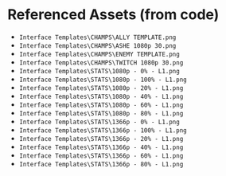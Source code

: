 # Referenced Assets (from code)

- `Interface Templates\CHAMPS\ALLY TEMPLATE.png`
- `Interface Templates\CHAMPS\ASHE 1080p 30.png`
- `Interface Templates\CHAMPS\ENEMY TEMPLATE.png`
- `Interface Templates\CHAMPS\TWITCH 1080p 30.png`
- `Interface Templates\STATS\1080p - 0% - L1.png`
- `Interface Templates\STATS\1080p - 100% - L1.png`
- `Interface Templates\STATS\1080p - 20% - L1.png`
- `Interface Templates\STATS\1080p - 40% - L1.png`
- `Interface Templates\STATS\1080p - 60% - L1.png`
- `Interface Templates\STATS\1080p - 80% - L1.png`
- `Interface Templates\STATS\1366p - 0% - L1.png`
- `Interface Templates\STATS\1366p - 100% - L1.png`
- `Interface Templates\STATS\1366p - 20% - L1.png`
- `Interface Templates\STATS\1366p - 40% - L1.png`
- `Interface Templates\STATS\1366p - 60% - L1.png`
- `Interface Templates\STATS\1366p - 80% - L1.png`
